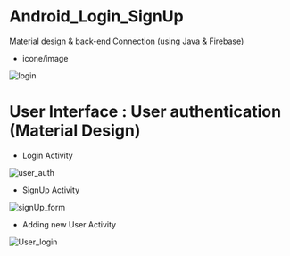# Android_Login_SignUp
Material design &amp; back-end Connection (using Java &amp; Firebase)

* icone/image

![login](https://user-images.githubusercontent.com/61315426/86610701-86449b00-bfcf-11ea-8ebb-eeb464f80763.png)

# User Interface : User authentication (Material Design)

* Login Activity

![user_auth](https://user-images.githubusercontent.com/61315426/86631803-61aceb00-bff0-11ea-8e8c-44efc6158521.PNG)

* SignUp Activity


![signUp_form](https://user-images.githubusercontent.com/61315426/86631931-8dc86c00-bff0-11ea-8b3c-8a52eaeb1895.PNG)

* Adding new User Activity

![User_login](https://user-images.githubusercontent.com/61315426/86632505-4e4e4f80-bff1-11ea-9810-18c9c5d4eaff.PNG)
